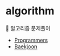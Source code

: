 # algorithm
🚀 알고리즘 문제풀이
- [Programmers](https://github.com/gxxrxn/algorithm/tree/main/Programmers)
- [Baekjoon](https://github.com/gxxrxn/algorithm/tree/main/Bakejoon)
